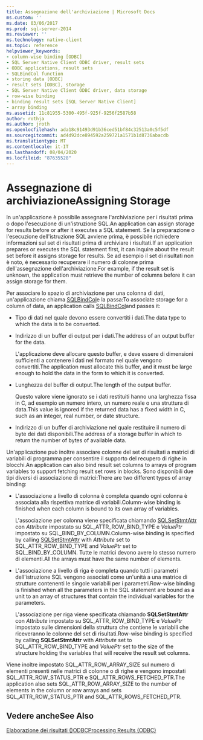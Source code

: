 ```yaml
---
title: Assegnazione dell'archiviazione | Microsoft Docs
ms.custom: ''
ms.date: 03/06/2017
ms.prod: sql-server-2014
ms.reviewer: ''
ms.technology: native-client
ms.topic: reference
helpviewer_keywords:
- column-wise binding [ODBC]
- SQL Server Native Client ODBC driver, result sets
- ODBC applications, result sets
- SQLBindCol function
- storing data [ODBC]
- result sets [ODBC], storage
- SQL Server Native Client ODBC driver, data storage
- row-wise binding
- binding result sets [SQL Server Native Client]
- array binding
ms.assetid: 11c81955-5300-495f-925f-9256f2587b58
author: rothja
ms.author: jroth
ms.openlocfilehash: ada18c91493d91b36ced51bf84c32513a0c5f5df
ms.sourcegitcommit: ad4d92dce894592a259721a1571b1d8736abacdb
ms.translationtype: MT
ms.contentlocale: it-IT
ms.lasthandoff: 08/04/2020
ms.locfileid: "87635528"
---
```

# <a name="assigning-storage"></a><span data-ttu-id="07de3-102">Assegnazione di archiviazione</span><span class="sxs-lookup"><span data-stu-id="07de3-102">Assigning Storage</span></span>
  <span data-ttu-id="07de3-103">In un'applicazione è possibile assegnare l'archiviazione per i risultati prima o dopo l'esecuzione di un'istruzione SQL.</span><span class="sxs-lookup"><span data-stu-id="07de3-103">An application can assign storage for results before or after it executes a SQL statement.</span></span> <span data-ttu-id="07de3-104">Se la preparazione o l'esecuzione dell'istruzione SQL avviene prima, è possibile richiedere informazioni sul set di risultati prima di archiviare i risultati.</span><span class="sxs-lookup"><span data-stu-id="07de3-104">If an application prepares or executes the SQL statement first, it can inquire about the result set before it assigns storage for results.</span></span> <span data-ttu-id="07de3-105">Se ad esempio il set di risultati non è noto, è necessario recuperare il numero di colonne prima dell'assegnazione dell'archiviazione.</span><span class="sxs-lookup"><span data-stu-id="07de3-105">For example, if the result set is unknown, the application must retrieve the number of columns before it can assign storage for them.</span></span>  
  
 <span data-ttu-id="07de3-106">Per associare lo spazio di archiviazione per una colonna di dati, un'applicazione chiama [SQLBindCol](../native-client-odbc-api/sqlbindcol.md)e la passa:</span><span class="sxs-lookup"><span data-stu-id="07de3-106">To associate storage for a column of data, an application calls [SQLBindCol](../native-client-odbc-api/sqlbindcol.md)and passes it:</span></span>  
  
-   <span data-ttu-id="07de3-107">Tipo di dati nel quale devono essere convertiti i dati.</span><span class="sxs-lookup"><span data-stu-id="07de3-107">The data type to which the data is to be converted.</span></span>  
  
-   <span data-ttu-id="07de3-108">Indirizzo di un buffer di output per i dati.</span><span class="sxs-lookup"><span data-stu-id="07de3-108">The address of an output buffer for the data.</span></span>  
  
     <span data-ttu-id="07de3-109">L'applicazione deve allocare questo buffer, e deve essere di dimensioni sufficienti a contenere i dati nel formato nel quale vengono convertiti.</span><span class="sxs-lookup"><span data-stu-id="07de3-109">The application must allocate this buffer, and it must be large enough to hold the data in the form to which it is converted.</span></span>  
  
-   <span data-ttu-id="07de3-110">Lunghezza del buffer di output.</span><span class="sxs-lookup"><span data-stu-id="07de3-110">The length of the output buffer.</span></span>  
  
     <span data-ttu-id="07de3-111">Questo valore viene ignorato se i dati restituiti hanno una larghezza fissa in C, ad esempio un numero intero, un numero reale o una struttura di data.</span><span class="sxs-lookup"><span data-stu-id="07de3-111">This value is ignored if the returned data has a fixed width in C, such as an integer, real number, or date structure.</span></span>  
  
-   <span data-ttu-id="07de3-112">Indirizzo di un buffer di archiviazione nel quale restituire il numero di byte dei dati disponibili.</span><span class="sxs-lookup"><span data-stu-id="07de3-112">The address of a storage buffer in which to return the number of bytes of available data.</span></span>  
  
 <span data-ttu-id="07de3-113">Un'applicazione può inoltre associare colonne del set di risultati a matrici di variabili di programma per consentire il supporto del recupero di righe in blocchi.</span><span class="sxs-lookup"><span data-stu-id="07de3-113">An application can also bind result set columns to arrays of program variables to support fetching result set rows in blocks.</span></span> <span data-ttu-id="07de3-114">Sono disponibili due tipi diversi di associazione di matrici:</span><span class="sxs-lookup"><span data-stu-id="07de3-114">There are two different types of array binding:</span></span>  
  
-   <span data-ttu-id="07de3-115">L'associazione a livello di colonna è completa quando ogni colonna è associata alla rispettiva matrice di variabili.</span><span class="sxs-lookup"><span data-stu-id="07de3-115">Column-wise binding is finished when each column is bound to its own array of variables.</span></span>  
  
     <span data-ttu-id="07de3-116">L'associazione per colonna viene specificata chiamando [SQLSetStmtAttr](../native-client-odbc-api/sqlsetstmtattr.md) con *Attribute* impostato su SQL_ATTR_ROW_BIND_TYPE e *ValuePtr* impostato su SQL_BIND_BY_COLUMN.</span><span class="sxs-lookup"><span data-stu-id="07de3-116">Column-wise binding is specified by calling [SQLSetStmtAttr](../native-client-odbc-api/sqlsetstmtattr.md) with *Attribute* set to SQL_ATTR_ROW_BIND_TYPE and *ValuePtr* set to SQL_BIND_BY_COLUMN.</span></span> <span data-ttu-id="07de3-117">Tutte le matrici devono avere lo stesso numero di elementi.</span><span class="sxs-lookup"><span data-stu-id="07de3-117">All the arrays must have the same number of elements.</span></span>  
  
-   <span data-ttu-id="07de3-118">L'associazione a livello di riga è completa quando tutti i parametri dell'istruzione SQL vengono associati come un'unità a una matrice di strutture contenenti le singole variabili per i parametri.</span><span class="sxs-lookup"><span data-stu-id="07de3-118">Row-wise binding is finished when all the parameters in the SQL statement are bound as a unit to an array of structures that contain the individual variables for the parameters.</span></span>  
  
     <span data-ttu-id="07de3-119">L'associazione per riga viene specificata chiamando **SQLSetStmtAttr** con *Attribute* impostato su SQL_ATTR_ROW_BIND_TYPE e *ValuePtr* impostato sulle dimensioni della struttura che contiene le variabili che riceveranno le colonne del set di risultati.</span><span class="sxs-lookup"><span data-stu-id="07de3-119">Row-wise binding is specified by calling **SQLSetStmtAttr** with *Attribute* set to SQL_ATTR_ROW_BIND_TYPE and *ValuePtr* set to the size of the structure holding the variables that will receive the result set columns.</span></span>  
  
 <span data-ttu-id="07de3-120">Viene inoltre impostato SQL_ATTR_ROW_ARRAY_SIZE sul numero di elementi presenti nelle matrici di colonne o di righe e vengono impostati SQL_ATTR_ROW_STATUS_PTR e SQL_ATTR_ROWS_FETCHED_PTR.</span><span class="sxs-lookup"><span data-stu-id="07de3-120">The application also sets SQL_ATTR_ROW_ARRAY_SIZE to the number of elements in the column or row arrays and sets SQL_ATTR_ROW_STATUS_PTR and SQL_ATTR_ROWS_FETCHED_PTR.</span></span>  
  
## <a name="see-also"></a><span data-ttu-id="07de3-121">Vedere anche</span><span class="sxs-lookup"><span data-stu-id="07de3-121">See Also</span></span>  
 [<span data-ttu-id="07de3-122">Elaborazione dei risultati &#40;&#41;ODBC</span><span class="sxs-lookup"><span data-stu-id="07de3-122">Processing Results &#40;ODBC&#41;</span></span>](processing-results-odbc.md)  
  
  
